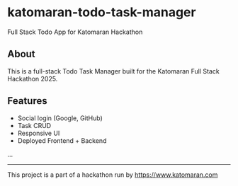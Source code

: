 # katomaran-todo-task-manager
Full Stack Todo App for Katomaran Hackathon
## About
This is a full-stack Todo Task Manager built for the Katomaran Full Stack Hackathon 2025.

## Features
- Social login (Google, GitHub)
- Task CRUD
- Responsive UI
- Deployed Frontend + Backend

...

---

This project is a part of a hackathon run by https://www.katomaran.com
